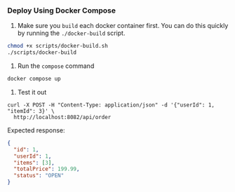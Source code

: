 ### Deploy Using Docker Compose

1. Make sure you `build` each docker container first. You can do this quickly by running the `./docker-build` script.

```bash
chmod +x scripts/docker-build.sh
./scripts/docker-build
```

1. Run the `compose` command
```bash
docker compose up
```

1. Test it out

```
curl -X POST -H "Content-Type: application/json" -d '{"userId": 1, "itemId": 3}' \
  http://localhost:8082/api/order
```

Expected response:
```json
{
  "id": 1,
  "userId": 1,
  "items": [3],
  "totalPrice": 199.99,
  "status": "OPEN"
}
```

